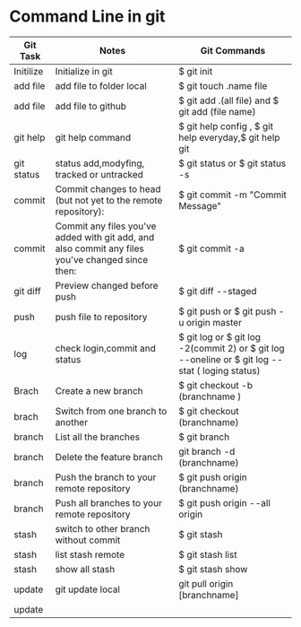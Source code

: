 # Command Line in git  
| Git Task       | Notes        | Git Commands      |
| ------         | ------       |------             |
|    Initilize   |Initialize in git | $ git init |
|  add file     | add file to folder local | $ git touch .name file |
| add file      | add file to github  | $ git add .(all file) and $ git add (file name)|
| git help | git help command | $ git help config , $ git help everyday,$ git help git |
| git status | status add,modyfing, tracked or untracked| $ git status or $ git status -s|
| commit | Commit changes to head (but not yet to the remote repository):	| $ git commit -m "Commit Message" |
| commit | Commit any files you've added with git add, and also commit any files you've changed since then: | $ git commit -a|
| git diff |Preview changed before push | $ git diff --staged |
| push | push file to repository | $ git push or $ git push -u origin master |
| log | check login,commit and status | $ git log  or $ git log -2(commit 2) or $ git log --oneline or $ git log --stat ( loging status)|
| Brach | Create a new branch | $ git checkout -b (branchname )|
|brach| Switch from one branch to another | $ git checkout (branchname)|
|branch | List all the branches | $ git branch|
| branch | Delete the feature branch | git branch -d (branchname)|
|branch |Push the branch to your remote repository | $ git push origin (branchname)|
|branch |  Push all branches to your remote repository | $ git push origin --all origin |
| stash | switch to other branch without commit | $ git stash |
| stash | list stash remote | $ git stash list |
| stash | show all stash | $ git stash show |
| update | git update local | git pull origin [branchname]|
|update |






